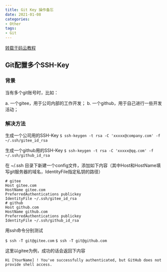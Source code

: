 ```yaml
---
title: Git Key 操作备忘
date: 2021-01-08
categories:
- Other
tags:
- Git
---
```


[转载于码云教程](https://gitee.com/help/articles/4229#article-header0)

## Git配置多个SSH-Key

### 背景
当有多个git账号时，比如：

a. 一个gitee，用于公司内部的工作开发；
b. 一个github，用于自己进行一些开发活动；

### 解决方法  

生成一个公司用的SSH-Key
`$ ssh-keygen -t rsa -C 'xxxxx@company.com' -f ~/.ssh/gitee_id_rsa`  

生成一个github用的SSH-Key
`$ ssh-keygen -t rsa -C 'xxxxx@qq.com' -f ~/.ssh/github_id_rsa`  

在 ~/.ssh 目录下新建一个config文件，添加如下内容（其中Host和HostName填写git服务器的域名，IdentityFile指定私钥的路径）  

```shell
# gitee
Host gitee.com
HostName gitee.com
PreferredAuthentications publickey
IdentityFile ~/.ssh/gitee_id_rsa
# github
Host github.com
HostName github.com
PreferredAuthentications publickey
IdentityFile ~/.ssh/github_id_rsa
```
用ssh命令分别测试

`$ ssh -T git@gitee.com`
`$ ssh -T git@github.com`

这里以gitee为例，成功的话会返回下内容

`Hi [YourName] ! You've successfully authenticated, but GitHub does not provide shell access.`